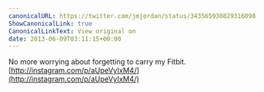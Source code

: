 ```yaml
---
canonicalURL: https://twitter.com/jmjordan/status/343565930829316098
ShowCanonicalLink: true
CanonicalLinkText: View original on
date: 2013-06-09T03:11:15+00:00
---
```

No more worrying about forgetting to carry my Fitbit. [http://instagram.com/p/aUpeVyIxM4/](http://instagram.com/p/aUpeVyIxM4/)